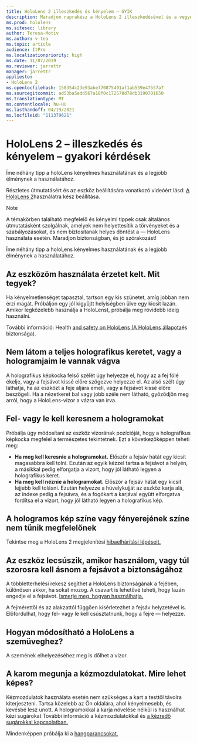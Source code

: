 ```yaml
---
title: HoloLens 2 illeszkedés és kényelem – GYIK
description: Maradjon naprakész a HoloLens 2 illeszkedésével és a vegyes valóságon keresztüli élményekkel kapcsolatos gyakori kérdésekre adott válaszokkal kapcsolatban.
ms.prod: hololens
ms.sitesec: library
author: Teresa-Motiv
ms.author: v-tea
ms.topic: article
audience: ItPro
ms.localizationpriority: high
ms.date: 11/07/2019
ms.reviewer: jarrettr
manager: jarrettr
appliesto:
- HoloLens 2
ms.openlocfilehash: 158354c23e93abe770875491af1ab559e47557a7
ms.sourcegitcommit: ad53ba5edd567a18f0c172578d78db3190701650
ms.translationtype: MT
ms.contentlocale: hu-HU
ms.lasthandoff: 04/19/2021
ms.locfileid: "111379621"
---
```

# <a name="hololens-2-fit-and-comfort-frequently-asked-questions"></a>HoloLens 2 – illeszkedés és kényelem – gyakori kérdések

Íme néhány tipp a holoLens kényelmes használatának és a legjobb élménynek a használatához.

Részletes útmutatásért és az eszköz beállítására vonatkozó videóért lásd: [A HoloLens 2](hololens2-setup.md)használatra kész beállítása.

> [!NOTE]
> A témakörben található megfelelő és kényelmi tippek csak általános útmutatásként szolgálnak, amelyek nem helyettesítik a törvényeket és a szabályozásokat, és nem biztosítanak helyes döntést a &mdash; HoloLens használata esetén. Maradjon biztonságban, és jó szórakozást!

Íme néhány tipp a holoLens kényelmes használatának és a legjobb élménynek a használatához.

## <a name="im-experiencing-discomfort-when-i-use-my-device-what-should-i-do"></a>Az eszközöm használata érzetet kelt. Mit tegyek?

Ha kényelmetlenséget tapasztal, tartson egy kis szünetet, amíg jobban nem érzi magát. Próbáljon egy jól kigyűjtt helyiségben ülve egy kicsit lazán. Amikor legközelebb használja a HoloLenst, próbálja meg rövidebb ideig használni.

További információ: Health [and safety on HoloLens (A HoloLens állapota](https://go.microsoft.com/fwlink/p/?LinkId=746661)és biztonsága).

## <a name="i-cant-see-the-whole-holographic-frame-or-my-holograms-are-cut-off"></a>Nem látom a teljes holografikus keretet, vagy a hologramjaim le vannak vágva

A holografikus képkocka felső szélét úgy helyezze el, hogy az a fej fölé ékelje, vagy a fejsávot kissé előre szögezve helyezze el. Az alsó szélt úgy láthatja, ha az eszközt a feje aljára emeli, vagy a fejsávot kissé előre beszögeli. Ha a nézetkeret bal vagy jobb széle nem látható, győződjön meg arról, hogy a HoloLens-vizor a vázra van írva.

## <a name="i-need-to-look-up-or-down-to-see-holograms"></a>Fel- vagy le kell keresnem a hologramokat

Próbálja úgy módosítani az eszköz vizorának pozícióját, hogy a holografikus képkocka megfelel a természetes tekintetnek. Ezt a következőképpen teheti meg:

- **Ha meg kell keresnie a hologramokat.** Először a fejsáv hátát egy kicsit magasabbra kell tolni. Ezután az egyik kézzel tartsa a fejsávot a helyén, a másikkal pedig elforgatja a vizort, hogy jól látható legyen a holografikus keret.
- **Ha meg kell néznie a hologramokat.** Először a fejsáv hátát egy kicsit lejjebb kell tolásni. Ezután helyezze a hüvelykujját az eszköz karja alá, az indexe pedig a fejsávra, és a fogókart a karjával együtt elforgatva fordítsa el a vizort, hogy jól látható legyen a holografikus kép.

## <a name="hologram-image-color-or-brightness-does-not-look-right"></a>A hologramos kép színe vagy fényerejének színe nem tűnik megfelelőnek

Tekintse meg a HoloLens 2 megjelenítési [hibaelhárítási lépéseit.](hololens2-display.md)

## <a name="the-device-slides-down-when-im-using-it-or-i-need-to-make-the-headband-too-tight-to-keep-it-secure"></a>Az eszköz lecsúszik, amikor használom, vagy túl szorosra kell ásnom a fejsávot a biztonságához

A többletterhelési rekesz segíthet a HoloLens biztonságának a fejében, különösen akkor, ha sokat mozog. A csavart is lehetővé teheti, hogy lazán engedje el a fejsávot. [Ismerje meg, hogyan használhatja.](hololens2-setup.md#adjust-fit)

A fejmérettől és az alakzattól függően kísérletezhet a fejsáv helyzetével is. Előfordulhat, hogy fel- vagy le kell csúsztatnunk, hogy a fejre &mdash; helyezze.

## <a name="how-can-i-adjust-hololens-to-fit-with-my-glasses"></a>Hogyan módosítható a HoloLens a szemüveghez?

A szemének elhelyezéséhez meg is dőlhet a vizor.

## <a name="my-arm-gets-tired-when-i-use-gestures-what-can-i-do"></a>A karom megunja a kézmozdulatokat. Mire lehet képes?

Kézmozdulatok használata esetén nem szükséges a kart a testtől távolra kiterjeszteni. Tartsa közelebb az Ön oldalára, ahol kényelmesebb, és kevésbé lesz unott. A hologramokkal a karja növelése nélkül is használhat kézi sugárokat További információ a kézmozdulatokkal és [a kézredő sugárokkal kapcsolatban.](hololens2-basic-usage.md#the-hand-tracking-frame)

Mindenképpen próbálja ki a [hangparancsokat.](hololens-cortana.md)
